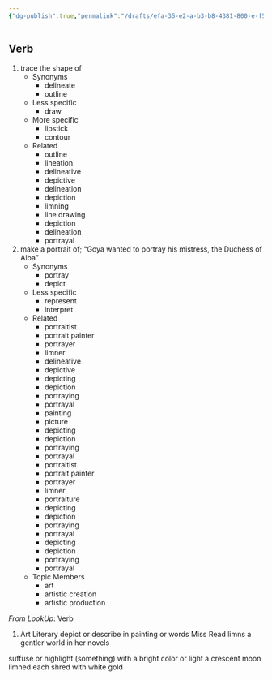 ```yaml
---
{"dg-publish":true,"permalink":"/drafts/efa-35-e2-a-b3-b8-4381-800-e-f530-ee-4-bfcc-5/","dgHomeLink":true,"dgPassFrontmatter":false}
---
```




## Verb

1. trace the shape of
	- Synonyms
		- delineate
		- outline
	- Less specific
		- draw
	- More specific
		- lipstick
		- contour
	- Related
		- outline
		- lineation
		- delineative
		- depictive
		- delineation
		- depiction
		- limning
		- line drawing
		- depiction
		- delineation
		- portrayal
2. make a portrait of; “Goya wanted to portray his mistress, the Duchess of Alba”
	- Synonyms
		- portray
		- depict
	- Less specific
		- represent
		- interpret
	- Related
		- portraitist
		- portrait painter
		- portrayer
		- limner
		- delineative
		- depictive
		- depicting
		- depiction
		- portraying
		- portrayal
		- painting
		- picture
		- depicting
		- depiction
		- portraying
		- portrayal
		- portraitist
		- portrait painter
		- portrayer
		- limner
		- portraiture
		- depicting
		- depiction
		- portraying
		- portrayal
		- depicting
		- depiction
		- portraying
		- portrayal
	- Topic Members
		- art
		- artistic creation
		- artistic production

*From LookUp*:
Verb
1.	Art Literary depict or describe in painting or words
Miss Read limns a gentler world in her novels

suffuse or highlight (something) with a bright color or light
a crescent moon limned each shred with white gold